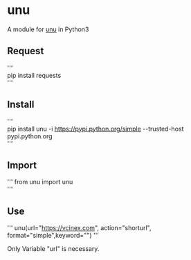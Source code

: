 
# unu

A module for [unu](https://u.nu/) in Python3  

## Request

'''  
pip install requests  
'''  

## Install

'''  
pip install unu -i https://pypi.python.org/simple --trusted-host pypi.python.org  
'''  
        
## Import

'''
from unu import unu  
'''

## Use

 '''
unu(url="https://vcinex.com", action="shorturl", format="simple",keyword="")
'''

Only Variable "url" is necessary.
